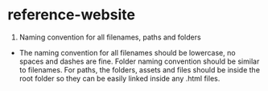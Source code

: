 # reference-website
1. Naming convention for all filenames, paths and folders 
- The naming convention for all filenames should be lowercase, no spaces and dashes are fine. Folder naming convention should be similar to filenames. For paths, the folders, assets and files should be inside the root folder so they can be easily linked inside any .html files. 